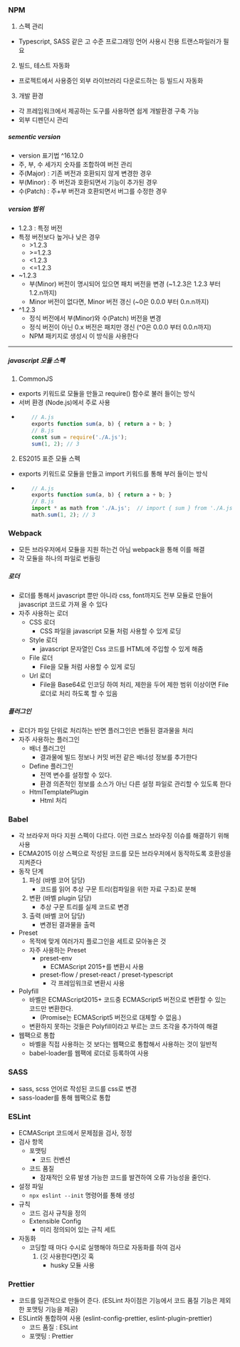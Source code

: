 ### NPM
1. 스펙 관리
- Typescript, SASS 같은 고 수준 프로그래밍 언어 사용시 전용 트랜스파일러가 필요
2. 빌드, 테스트 자동화
- 프로젝트에서 사용중인 외부 라이브러리 다운로드하는 등 빌드시 자동화
3. 개발 환경
- 각 프레임워크에서 제공하는 도구를 사용하면 쉽게 개발환경 구축 가능
- 외부 디펜던시 관리

##### sementic version
- version 표기법 ^16.12.0
- 주, 부, 수 세가지 숫자를 조합하여 버전 관리
- 주(Major) : 기존 버전과 호환되지 않게 변경한 경우
- 부(Minor) : 주 버전과 호환되면서 기능이 추가된 경우
- 수(Patch) : 주+부 버전과 호환되면서 버그를 수정한 경우

##### version 범위
- 1.2.3 : 특정 버전
- 특정 버전보다 높거나 낮은 경우
  - \>1.2.3 
  - \>=1.2.3
  - <1.2.3
  - <=1.2.3
- ~1.2.3
  - 부(Minor) 버전이 명시되어 있으면 패치 버전을 변경 (~1.2.3은 1.2.3 부터 1.2.n까지)
  - Minor 버전이 없다면, Minor 버전 갱신 (~0은 0.0.0 부터 0.n.n까지)
- ^1.2.3
  - 정식 버전에서 부(Minor)와 수(Patch) 버전을 변경 
  - 정식 버전이 아닌 0.x 버전은 패치만 갱신 (^0은 0.0.0 부터 0.0.n까지)
  - NPM 패키지로 생성시 이 방식을 사용한다

---

##### javascript 모듈 스펙
1. CommonJS
  - exports 키워드로 모듈을 만들고 require() 함수로 불러 들이는 방식
  - 서버 환경 (Node.js)에서 주로 사용
  - ```javascript
        // A.js
        exports function sum(a, b) { return a + b; }
        // B.js
        const sum = require('./A.js');
        sum(1, 2); // 3
     ```
2. ES2015 표준 모듈 스펙
  - exports 키워드로 모듈을 만들고 import 키워드를 통해 부러 들이는 방식
  - ```javascript
        // A.js
        exports function sum(a, b) { return a + b; }
        // B.js
        import * as math from './A.js';  // import { sum } from './A.js'; 특정 함수만 가져오기 가능
        math.sum(1, 2); // 3 
     ```

### Webpack
  - 모든 브라우저에서 모듈을 지원 하는건 아님 webpack을 통해 이를 해결
  - 각 모듈을 하나의 파일로 번들링

##### 로더
  - 로더를 통해서 javascript 뿐만 아니라 css, font까지도 전부 모듈로 만들어 javascript 코드로 가져 올 수 있다
  - 자주 사용하는 로더
    - CSS 로더
      - CSS 파일을 javascript 모듈 처럼 사용할 수 있게 로딩
    - Style 로더
      - javascript 문자열인 Css 코드를 HTML에 주입할 수 있게 해줌
    - File 로더
      - File을 모듈 처럼 사용할 수 있게 로딩
    - Url 로더
      - File을 Base64로 인코딩 하여 처리, 제한을 두어 제한 범위 이상이면 File 로더로 처리 하도록 할 수 있음

##### 플러그인
  - 로더가 파일 단위로 처리하는 반면 플러그인은 번들된 결과물을 처리
  - 자주 사용하는 플러그인
    - 배너 플러그인
      - 결과물에 빌드 정보나 커밋 버전 같은 배너성 정보를 추가한다
    - Define 플러그인
      - 전역 변수를 설정할 수 있다.
      - 환경 의존적인 정보를 소스가 아닌 다른 설정 파일로 관리할 수 있도록 한다
    - HtmlTemplatePlugin
      - Html 처리

### Babel
  - 각 브라우저 마다 지원 스펙이 다르다. 이런 크로스 브라우징 이슈를 해결하기 위해 사용
  - ECMA2015 이상 스펙으로 작성된 코드를 모든 브라우저에서 동작하도록 호환성을 지켜준다
  - 동작 단계
    1. 파싱 (바벨 코어 담당)
       - 코드를 읽어 추상 구문 트리(컴파일을 위한 자료 구조)로 분해
    2. 변환 (바벨 plugin 담당)
       - 추상 구문 트리를 실제 코드로 변경
    3. 출력 (바벨 코어 담당)
       - 변경된 결과물을 출력
  - Preset
    - 목적에 맞게 여러가지 플로그인을 세트로 모아놓은 것
    - 자주 사용하는 Preset
      - preset-env
        - ECMAScript 2015+를 변환시 사용
      - preset-flow / preset-react / preset-typescript
        - 각 프레임워크로 변환시 사용
  - Polyfill
    - 바벨은 ECMAScript2015+ 코드중 ECMAScript5 버전으로 변환할 수 있는 코드만 변환한다.
      - (Promise는 ECMAScript5 버전으로 대체할 수 없음.)
    - 변환하지 못하는 것들은 Polyfill이라고 부르는 코드 조각을 추가하여 해결
  - 웹팩으로 통합
    - 바벨을 직접 사용하는 것 보다는 웹팩으로 통합해서 사용하는 것이 일반적
    - babel-loader를 웹팩에 로더로 등록하여 사용

### SASS
  - sass, scss 언어로 작성된 코드를 css로 변경
  - sass-loader를 통해 웹팩으로 통합

### ESLint
  - ECMAScript 코드에서 문제점을 검사, 정정
  - 검사 항목
    - 포맷팅
      - 코드 컨벤션
    - 코드 품질
      - 잠재적인 오류 발생 가능한 코드를 발견하여 오류 가능성을 줄인다.
  - 설정 파일
    - `npx eslint --init` 명령어를 통해 생성
  - 규칙
    - 코드 검사 규칙을 정의
    - Extensible Config
      - 미리 정의되어 있는 규칙 세트
  - 자동화
    - 코딩할 때 마다 수시로 실행해야 하므로 자동화를 하여 검사
      1. (깃 사용한다면)깃 훅
         - husky 모듈 사용

### Prettier
  - 코드를 일관적으로 만들어 준다. (ESLint 차이점은 기능에서 코드 품질 기능은 제외한 포맷팅 기능을 제공)
  - ESLint와 통합하여 사용 (eslint-config-prettier, eslint-plugin-prettier)
    - 코드 품질 : ESLint
    - 포맷팅 : Prettier